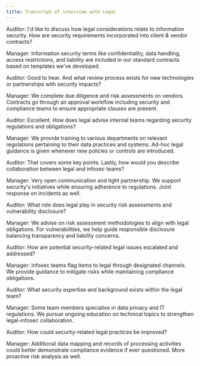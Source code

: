 ```yaml
---
title: Transcript of interview with Legal
---
```


Auditor: I'd like to discuss how legal considerations relate to information security. How are security requirements incorporated into client & vendor contracts?

Manager: Information security terms like confidentiality, data handling, access restrictions, and liability are included in our standard contracts based on templates we've developed.

Auditor: Good to hear. And what review process exists for new technologies or partnerships with security impacts?

Manager: We complete due diligence and risk assessments on vendors. Contracts go through an approval workflow including security and compliance teams to ensure appropriate clauses are present.

Auditor: Excellent. How does legal advise internal teams regarding security regulations and obligations?

Manager: We provide training to various departments on relevant regulations pertaining to their data practices and systems. Ad-hoc legal guidance is given whenever new policies or controls are introduced.

Auditor: That covers some key points. Lastly, how would you describe collaboration between legal and infosec teams?

Manager: Very open communication and tight partnership. We support security's initiatives while ensuring adherence to regulations. Joint response on incidents as well.

Auditor: What role does legal play in security risk assessments and vulnerability disclosure?

Manager: We advise on risk assessment methodologies to align with legal obligations. For vulnerabilities, we help guide responsible disclosure balancing transparency and liability concerns.

Auditor: How are potential security-related legal issues escalated and addressed?

Manager: Infosec teams flag items to legal through designated channels. We provide guidance to mitigate risks while maintaining compliance obligations.

Auditor: What security expertise and background exists within the legal team?

Manager: Some team members specialise in data privacy and IT regulations. We pursue ongoing education on technical topics to strengthen legal-infosec collaboration.

Auditor: How could security-related legal practices be improved?

Manager: Additional data mapping and records of processing activities could better demonstrate compliance evidence if ever questioned. More proactive risk analysis as well.
